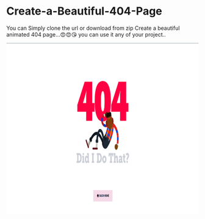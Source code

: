 # Create-a-Beautiful-404-Page
You can Simply clone the url or download from zip
Create a beautiful animated 404 page...😍😍😘 you can use it any of your project..

<img src="./404 - Page Not Found .png" width=1200px height=450px>

